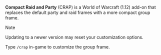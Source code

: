 **Compact Raid and Party** (CRAP) is a World of Warcraft (1.12) add-on that replaces the default party and raid frames with a more compact group frame.

> [!NOTE]
> Updating to a newer version may reset your customization options.

Type `/crap` in-game to customize the group frame.
